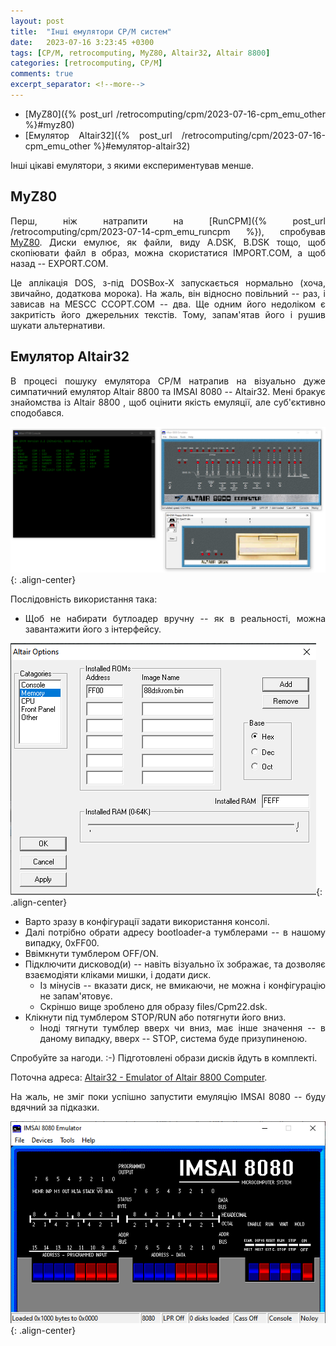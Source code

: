 ```yaml
---
layout: post
title:  "Інші емулятори CP/M систем"
date:   2023-07-16 3:23:45 +0300
tags: [CP/M, retrocomputing, MyZ80, Altair32, Altair 8800]
categories: [retrocomputing, CP/M]
comments: true
excerpt_separator: <!--more-->
---
```


- [MyZ80]({% post_url /retrocomputing/cpm/2023-07-16-cpm_emu_other %}#myz80)
- [Емулятор Altair32]({% post_url /retrocomputing/cpm/2023-07-16-cpm_emu_other %}#емулятор-altair32)

Інші цікаві емулятори, з якими експериментував менше.

<!--more-->
## MyZ80

Перш, ніж натрапити на [RunCPM]({% post_url /retrocomputing/cpm/2023-07-14-cpm_emu_runcpm %}), спробував [MyZ80](http://www.z80.eu/myz80cpm.html). Диски емулює, як файли, виду A.DSK, B.DSK тощо, щоб скопіювати файл в образ, можна скористатися IMPORT.COM, а щоб назад -- EXPORT.COM.

Це аплікація DOS, з-під DOSBox-X запускається нормально (хоча, звичайно, додаткова морока). На жаль, він відносно повільний -- раз, і зависав на MESCC CCOPT.COM -- два. Ще одним його недоліком є закритість його джерельних текстів. Тому, запам'ятав його і рушив шукати альтернативи.

<style>body {text-align: justify}</style>

## Емулятор Altair32

В процесі пошуку емулятора CP/M натрапив на візуально дуже симпатичний емулятор Altair 8800 та IMSAI 8080 -- Altair32. Мені бракує знайомства із Altair 8800 , щоб оцінити якість емуляції, але суб'єктивно сподобався.

![](/retrocomputing/cpm/pics/altaire32_scr_1.png){: .align-center}

Послідовність використання така: 
- Щоб не набирати бутлоадер вручну -- як в реальності, можна завантажити його з інтерфейсу. 

![](/retrocomputing/cpm/pics/altaire32_scr_2.png){: .align-center}

- Варто зразу в конфігурації задати використання консолі.
- Далі потрібно обрати адресу bootloader-а тумблерами -- в нашому випадку, 0xFF00.
- Ввімкнути тумблером OFF/ON.
- Підключити дисковод(и) -- навіть візуально їх зображає, та дозволяє взаємодіяти кліками мишки, і додати диск.
  - Із мінусів -- вказати диск, не вмикаючи, не можна і конфігурацію не запам'ятовує.
  - Скріншо вище зроблено для образу files/Cpm22.dsk.
- Клікнути під тумблером STOP/RUN або потягнути його вниз.
  - Іноді тягнути тумблер вверх чи вниз, має інше значення -- в даному випадку, вверх -- STOP, система буде призупиненою.


Спробуйте за нагоди. :-) Підготовлені образи дисків йдуть в комплекті.

Поточна адреса: [Altair32 - Emulator of Altair 8800 Computer](http://altair32.classiccmp.org/).

На жаль, не зміг поки успішно запустити емуляцію IMSAI 8080 -- буду вдячний за підказки. 

![](/retrocomputing/cpm/pics/altaire32_imsai_scr_2.png){: .align-center}

<!-- TODO: додати, коли вдасться -->